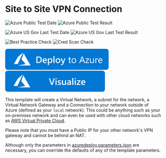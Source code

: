 # Site to Site VPN Connection

![Azure Public Test Date](https://azurequickstartsservice.blob.core.windows.net/badges/101-site-to-site-vpn-create/PublicLastTestDate.svg)
![Azure Public Test Result](https://azurequickstartsservice.blob.core.windows.net/badges/101-site-to-site-vpn-create/PublicDeployment.svg)

![Azure US Gov Last Test Date](https://azurequickstartsservice.blob.core.windows.net/badges/101-site-to-site-vpn-create/FairfaxLastTestDate.svg)
![Azure US Gov Last Test Result](https://azurequickstartsservice.blob.core.windows.net/badges/101-site-to-site-vpn-create/FairfaxDeployment.svg)

![Best Practice Check](https://azurequickstartsservice.blob.core.windows.net/badges/101-site-to-site-vpn-create/BestPracticeResult.svg)
![Cred Scan Check](https://azurequickstartsservice.blob.core.windows.net/badges/101-site-to-site-vpn-create/CredScanResult.svg)

[![Deploy To Azure](https://raw.githubusercontent.com/Azure/azure-quickstart-templates/master/1-CONTRIBUTION-GUIDE/images/deploytoazure.svg?sanitize=true)]("https://portal.azure.com/#create/Microsoft.Template/uri/https%3A%2F%2Fraw.githubusercontent.com%2FAzure%2Fazure-quickstart-templates%2Fmaster%2F101-site-to-site-vpn-create%2Fazuredeploy.json")
[![Visualize](https://raw.githubusercontent.com/Azure/azure-quickstart-templates/master/1-CONTRIBUTION-GUIDE/images/visualizebutton.svg?sanitize=true)]("http://armviz.io/#/?load=https%3A%2F%2Fraw.githubusercontent.com%2FAzure%2Fazure-quickstart-templates%2Fmaster%2F101-site-to-site-vpn-create%2Fazuredeploy.json")

This template will create a Virtual Network, a subnet for the network, a Virtual
Network Gateway and a Connection to your network outside of Azure (defined as
your `local` network). This could be anything such as your on-premises network
and can even be used with other cloud networks such as
[AWS Virtual Private Cloud](https://github.com/sedouard/aws-vpc-to-azure-vnet).

Please note that you must have a Public IP for your other network's VPN gateway
and cannot be behind an NAT.

Although only the parameters in
[azuredeploy.parameters.json](./azuredeploy.parameters.json) are necessary, you
can override the defaults of any of the template parameters.
